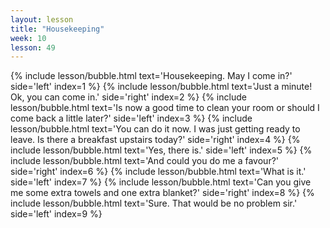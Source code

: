```yaml
---
layout: lesson
title: "Housekeeping"
week: 10
lesson: 49
---
```


{% include lesson/bubble.html text='Housekeeping. May I come in?' side='left' index=1 %}
{% include lesson/bubble.html text='Just a minute! Ok, you can come in.' side='right' index=2 %}
{% include lesson/bubble.html text='Is now a good time to clean your room or should I come back a little later?' side='left' index=3 %}
{% include lesson/bubble.html text='You can do it now. I was just getting ready to leave. Is there a breakfast upstairs today?' side='right' index=4 %}
{% include lesson/bubble.html text='Yes, there is.' side='left' index=5 %}
{% include lesson/bubble.html text='And could you do me a favour?' side='right' index=6 %}
{% include lesson/bubble.html text='What is it.' side='left' index=7 %}
{% include lesson/bubble.html text='Can you give me some extra towels and one extra blanket?' side='right' index=8 %}
{% include lesson/bubble.html text='Sure. That would be no problem sir.' side='left' index=9 %}
